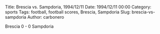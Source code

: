 Title: Brescia vs. Sampdoria, 1994/12/11
Date: 1994/12/11 00:00
Category: sports
Tags: football, football scores, Brescia, Sampdoria
Slug: brescia-vs-sampdoria
Author: carbonero


Brescia 0 - 0 Sampdoria
